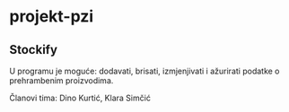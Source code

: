 # projekt-pzi

## Stockify

U programu je moguće: dodavati, brisati, izmjenjivati i ažurirati podatke o prehrambenim proizvodima.  

Članovi tima: Dino Kurtić, Klara Simčić  


